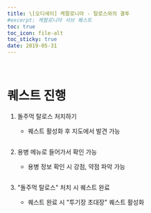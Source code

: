 ```yaml
---
title: \[오디세이] 케팔로니아 - 탈로스와의 결투
#excerpt: 케팔로니아 서브 퀘스트
toc: true
toc_icon: file-alt
toc_sticky: true
date: 2019-05-31
---
```


<head>
    <style type="text/css">
        aside { font-size: 22px; }
        section { font-size: 16px; }
        .notice--primary > ul { font-size: 14px; }
        tbody, th { text-align: center; }
        b { color: crimson; }
    </style>
</head>
<br>


# 퀘스트 진행

1. 돌주먹 탈로스 처치하기
    - 퀘스트 활성화 후 지도에서 발견 가능
    <pre></pre>

2. 용병 메뉴로 들어가서 확인 가능
    - 용병 정보 확인 시 강점, 약점 파악 가능
    <pre></pre>

3. "돌주먹 탈로스" 처치 시 퀘스트 완료
    - 퀘스트 완료 시 "투기장 초대장" 퀘스트 활성화
